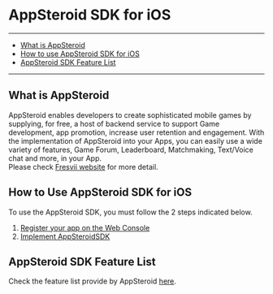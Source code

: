 # AppSteroid SDK for iOS

----------

- [What is AppSteroid](#AboutAppSteroid)
- [How to use AppSteroid SDK for iOS](#HowToUse)
- [AppSteroid SDK Feature List](#Features)

---

## <a name="AboutAppSteroid">What is AppSteroid</a>
AppSteroid enables developers to create sophisticated mobile games by supplying, for free, a host of backend service to support Game development, app promotion, increase user retention and engagement.  With the implementation of AppSteroid into your Apps, you can easily use a wide variety of features, Game Forum, Leaderboard, Matchmaking, Text/Voice chat and more, in your App.  
Please check [Fresvii website](https://fresvii.com/features/social) for more detail.

## <a name="HowToUse">How to Use AppSteroid SDK for iOS</a>
To use the AppSteroid SDK, you must follow the 2 steps indicated below.

1. [Register your app on the Web Console](./2_AppRegistration.md)
2. [Implement AppSteroidSDK](./3_GetStarted.md)

## <a name="Features">AppSteroid SDK Feature List</a>
Check the feature list provide by AppSteroid [here](4_FeatureList.md).




